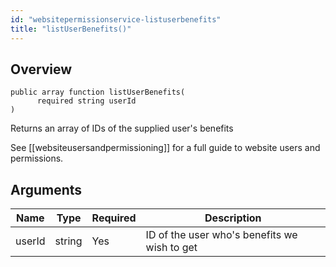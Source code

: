```yaml
---
id: "websitepermissionservice-listuserbenefits"
title: "listUserBenefits()"
---
```



## Overview




```luceescript
public array function listUserBenefits(
      required string userId
)
```

Returns an array of IDs of the supplied user's benefits


See [[websiteusersandpermissioning]] for a full guide to website users and permissions.

## Arguments


<div class="table-responsive"><table class="table"><thead><tr><th>Name</th><th>Type</th><th>Required</th><th>Description</th></tr></thead><tbody><tr><td>userId</td><td>string</td><td>Yes</td><td>ID of the user who's benefits we wish to get</td></tr></tbody></table></div>